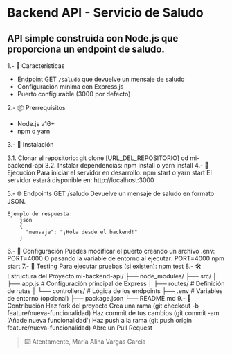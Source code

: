 # Backend API - Servicio de Saludo

## API simple construida con Node.js que proporciona un endpoint de saludo.

1.- 🚀 Características

- Endpoint GET `/saludo` que devuelve un mensaje de saludo
- Configuración mínima con Express.js
- Puerto configurable (3000 por defecto)

2.- 📦 Prerrequisitos

- Node.js v16+
- npm o yarn

3.- 🔧 Instalación

3.1. Clonar el repositorio:
	git clone [URL_DEL_REPOSITORIO]
	cd mi-backend-api
3.2. Instalar dependencias:
	npm install
	o
	yarn install
4.- 🏃 Ejecución
Para iniciar el servidor en desarrollo:
	npm start
	o
	yarn start
El servidor estará disponible en:
	http://localhost:3000

5.- 🌐 Endpoints
	GET /saludo
	Devuelve un mensaje de saludo en formato JSON.

	Ejemplo de respuesta:
		json
		{
		  "mensaje": "¡Hola desde el backend!"
		}
6.- 🔧 Configuración
	Puedes modificar el puerto creando un archivo .env:
		PORT=4000
	O pasando la variable de entorno al ejecutar:
		PORT=4000 npm start
7.- 🧪 Testing
Para ejecutar pruebas (si existen):
	npm test
8.- 🛠️ Estructura del Proyecto
mi-backend-api/
├── node_modules/
├── src/
│   ├── app.js          # Configuración principal de Express
│   ├── routes/         # Definición de rutas
│   └── controllers/    # Lógica de los endpoints
├── .env                # Variables de entorno (opcional)
├── package.json
└── README.md
9.- 🤝 Contribución
Haz fork del proyecto
Crea una rama (git checkout -b feature/nueva-funcionalidad)
Haz commit de tus cambios (git commit -am 'Añade nueva funcionalidad')
Haz push a la rama (git push origin feature/nueva-funcionalidad)
Abre un Pull Request

> ⌨️ Atentamente, María Alina Vargas García